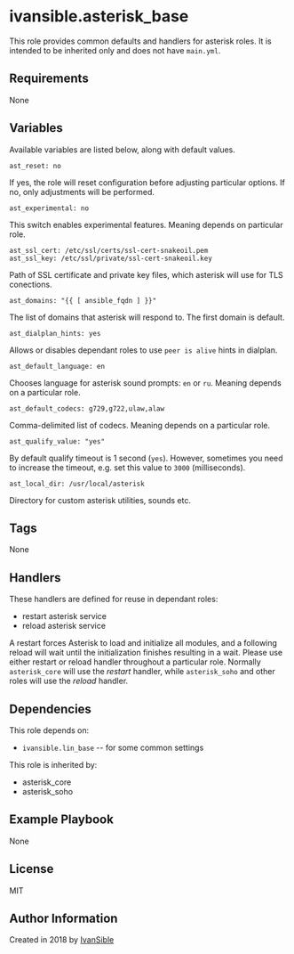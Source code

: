 # ivansible.asterisk_base

This role provides common defaults and handlers for asterisk roles.
It is intended to be inherited only and does not have `main.yml`.


## Requirements

None


## Variables

Available variables are listed below, along with default values.

    ast_reset: no
If yes, the role will reset configuration before adjusting particular options.
If no, only adjustments will be performed.

    ast_experimental: no
This switch enables experimental features. Meaning depends on particular role.

    ast_ssl_cert: /etc/ssl/certs/ssl-cert-snakeoil.pem
    ast_ssl_key: /etc/ssl/private/ssl-cert-snakeoil.key
Path of SSL certificate and private key files,
which asterisk will use for TLS conections.

    ast_domains: "{{ [ ansible_fqdn ] }}"
The list of domains that asterisk will respond to. The first domain is default.

    ast_dialplan_hints: yes
Allows or disables dependant roles to use `peer is alive` hints in dialplan.

    ast_default_language: en
Chooses language for asterisk sound prompts: `en` or `ru`.
Meaning depends on a particular role.

    ast_default_codecs: g729,g722,ulaw,alaw
Comma-delimited list of codecs. Meaning depends on a particular role.

    ast_qualify_value: "yes"

By default qualify timeout is 1 second (`yes`). However, sometimes you need
to increase the timeout, e.g. set this value to `3000` (milliseconds).


    ast_local_dir: /usr/local/asterisk
Directory for custom asterisk utilities, sounds etc.


## Tags

None


## Handlers

These handlers are defined for reuse in dependant roles:
- restart asterisk service
- reload asterisk service

A restart forces Asterisk to load and initialize all modules, and a following
reload will wait until the initialization finishes resulting in a wait.
Please use either restart or reload handler throughout a particular role.
Normally `asterisk_core` will use the _restart_ handler, while `asterisk_soho`
and other roles will use the _reload_ handler.


## Dependencies

This role depends on:
  - `ivansible.lin_base` -- for some common settings

This role is inherited by:
  - asterisk_core
  - asterisk_soho


## Example Playbook

None


## License

MIT

## Author Information

Created in 2018 by [IvanSible](https://github.com/ivansible)

